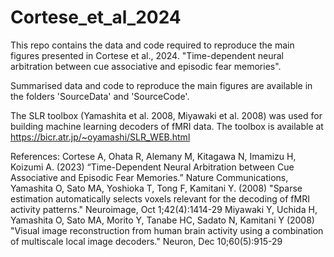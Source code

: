 # Cortese_et_al_2024


This repo contains the data and code required to reproduce the main figures presented in Cortese et al., 2024. "Time-dependent neural arbitration between cue associative and episodic fear memories". 

Summarised data and code to reproduce the main figures are available in the folders 'SourceData' and 'SourceCode'.

The SLR toolbox (Yamashita et al. 2008, Miyawaki et al. 2008) was used for building machine learning decoders of fMRI data. The toolbox is available at https://bicr.atr.jp/~oyamashi/SLR_WEB.html


References:
Cortese A, Ohata R, Alemany M, Kitagawa N, Imamizu H, Koizumi A. (2023) “Time-Dependent Neural Arbitration between Cue Associative and Episodic Fear Memories.” Nature Communications, 
Yamashita O, Sato MA, Yoshioka T, Tong F, Kamitani Y. (2008) "Sparse estimation automatically selects voxels relevant for the decoding of fMRI activity patterns." Neuroimage, Oct 1;42(4):1414-29
Miyawaki Y, Uchida H, Yamashita O, Sato MA, Morito Y, Tanabe HC, Sadato N, Kamitani Y (2008) "Visual image reconstruction from human brain activity using a combination of multiscale local image decoders." Neuron, Dec 10;60(5):915-29

